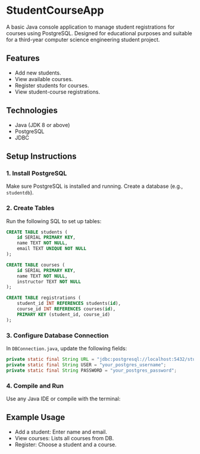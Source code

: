
# StudentCourseApp

A basic Java console application to manage student registrations for courses using PostgreSQL. Designed for educational purposes and suitable for a third-year computer science engineering student project.

## Features

- Add new students.
- View available courses.
- Register students for courses.
- View student-course registrations.

## Technologies

- Java (JDK 8 or above)
- PostgreSQL
- JDBC

## Setup Instructions

### 1. Install PostgreSQL

Make sure PostgreSQL is installed and running. Create a database (e.g., `studentdb`).

### 2. Create Tables

Run the following SQL to set up tables:

```sql
CREATE TABLE students (
    id SERIAL PRIMARY KEY,
    name TEXT NOT NULL,
    email TEXT UNIQUE NOT NULL
);

CREATE TABLE courses (
    id SERIAL PRIMARY KEY,
    name TEXT NOT NULL,
    instructor TEXT NOT NULL
);

CREATE TABLE registrations (
    student_id INT REFERENCES students(id),
    course_id INT REFERENCES courses(id),
    PRIMARY KEY (student_id, course_id)
);
```

### 3. Configure Database Connection

In `DBConnection.java`, update the following fields:

```java
private static final String URL = "jdbc:postgresql://localhost:5432/studentdb";
private static final String USER = "your_postgres_username";
private static final String PASSWORD = "your_postgres_password";
```

### 4. Compile and Run

Use any Java IDE or compile with the terminal:


## Example Usage

- Add a student: Enter name and email.
- View courses: Lists all courses from DB.
- Register: Choose a student and a course.


